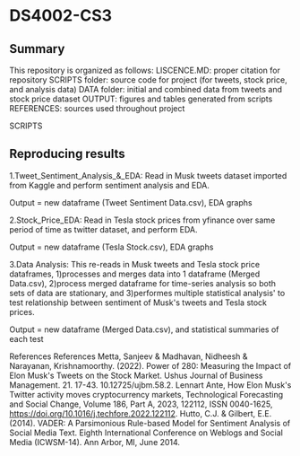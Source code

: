 # DS4002-CS3
## Summary 
This repository is organized as follows:
LISCENCE.MD: proper citation for repository
SCRIPTS folder: source code for project (for tweets, stock price, and analysis data)
DATA folder: initial and combined data from tweets and stock price dataset
OUTPUT: figures and tables generated from scripts
REFERENCES: sources used throughout project

SCRIPTS



## Reproducing results

1.Tweet_Sentiment_Analysis_&_EDA: Read in Musk tweets dataset imported from Kaggle and perform sentiment analysis and EDA.

Output = new dataframe (Tweet Sentiment Data.csv), EDA graphs

2.Stock_Price_EDA: Read in Tesla stock prices from yfinance over same period of time as twitter dataset, and perform EDA.

Output = new dataframe (Tesla Stock.csv), EDA graphs

3.Data Analysis: This re-reads in Musk tweets and Tesla stock price dataframes, 1)processes and merges data into 1 dataframe (Merged Data.csv), 2)process merged dataframe for time-series analysis so both sets of data are stationary, and 3)performes multiple statistical analysis' to test relationship between sentiment of Musk's tweets and Tesla stock prices.

Output = new dataframe (Merged Data.csv), and statistical summaries of each test

References
References
Metta, Sanjeev & Madhavan, Nidheesh & Narayanan, Krishnamoorthy. (2022). Power of 280: Measuring the Impact of Elon Musk's Tweets on the Stock Market. Ushus Journal of Business Management. 21. 17-43. 10.12725/ujbm.58.2. 
Lennart Ante, How Elon Musk's Twitter activity moves cryptocurrency markets, Technological Forecasting and Social Change, Volume 186, Part A, 2023, 122112, ISSN 0040-1625, https://doi.org/10.1016/j.techfore.2022.122112.
Hutto, C.J. & Gilbert, E.E. (2014). VADER: A Parsimonious Rule-based Model for Sentiment Analysis of Social Media Text. Eighth International Conference on Weblogs and Social Media (ICWSM-14). Ann Arbor, MI, June 2014.
